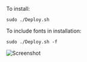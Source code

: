 To install:
```
sudo ./Deploy.sh
```

To include fonts in installation:
```
sudo ./Deploy.sh -f
```

![](screenshot.png "Screenshot")